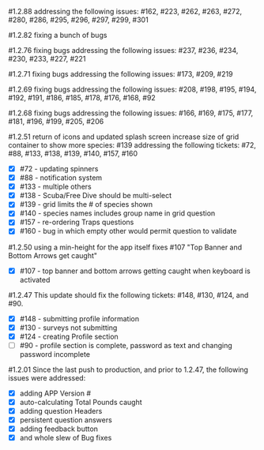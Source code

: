 #1.2.88
addressing the following issues: #162, #223, #262, #263, #272, #280, #286, #295, #296, #297, #299, #301 

#1.2.82
fixing a bunch of bugs

#1.2.76
fixing bugs
addressing the following issues: #237, #236, #234, #230, #233, #227, #221

#1.2.71
fixing bugs
addressing the following issues: #173, #209, #219

#1.2.69
fixing bugs
addressing the following issues: #208, #198, #195, #194, #192, #191, #186, #185, #178, #176, #168, #92

#1.2.68
fixing bugs
addressing the following issues: #166, #169, #175, #177, #181, #196, #199, #205, #206

#1.2.51
return of icons and updated splash screen
increase size of grid container to show more species: #139
addressing the following tickets: #72, #88, #133, #138, #139, #140, #157, #160

- [x] #72 - updating spinners
- [x] #88 - notification system
- [x] #133 - multiple others 
- [x] #138 - Scuba/Free Dive should be multi-select
- [x] #139 - grid limits the # of species shown
- [x] #140 - species names includes group name in grid question
- [x] #157 - re-ordering Traps questions
- [x] #160 - bug in which empty other would permit question to validate

#1.2.50
using a min-height for the app itself fixes #107 "Top Banner and Bottom Arrows get caught"

- [x] #107 - top banner and bottom arrows getting caught when keyboard is activated

#1.2.47
This update should fix the following tickets: #148, #130, #124, and #90.

- [x] #148 - submitting profile information
- [x] #130 - surveys not submitting
- [x] #124 - creating Profile section
- [ ] #90 - profile section is complete, password as text and changing password incomplete

#1.2.01
Since the last push to production, and prior to 1.2.47, the following issues were addressed:

- [x] adding APP Version #
- [x] auto-calculating Total Pounds caught
- [x] adding question Headers 
- [x] persistent question answers
- [x] adding feedback button
- [x] and whole slew of Bug fixes 

